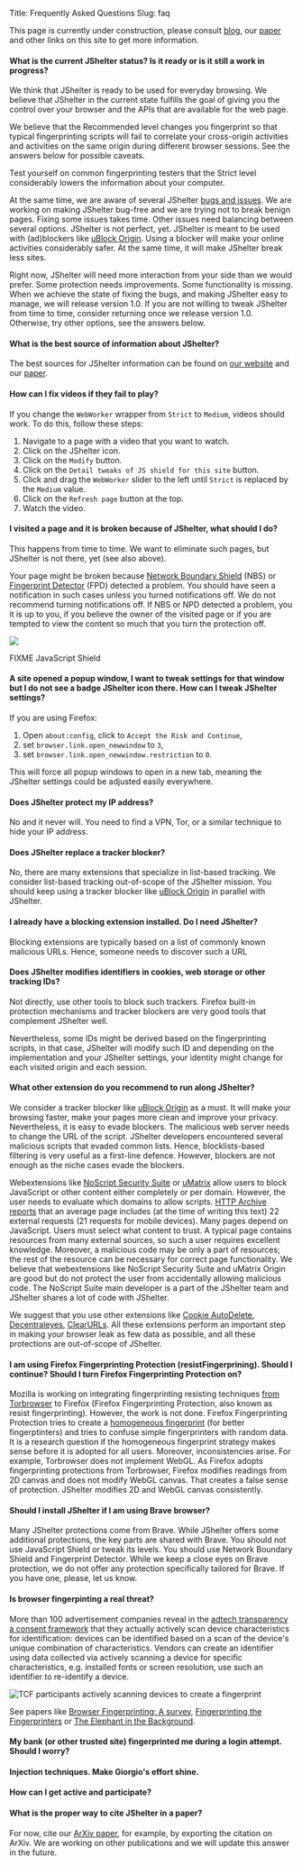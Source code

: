 Title: Frequently Asked Questions
Slug: faq

This page is currently under construction, please consult <a href="/blog/">blog</a>, our [paper](https://arxiv.org/abs/2204.01392) and other links on this site to get more information.

#### What is the current JShelter status? Is it ready or is it still a work in progress?

We think that JShelter is ready to be used for everyday browsing. We believe that JShelter
in the current state fulfills the goal of giving you the control over your browser and the
APIs that are available for the web page.

We believe that the Recommended level changes you fingerprint so that typical fingerprinting scripts
will fail to correlate your cross-origin activities and activities on the same origin during
different browser sessions. See the answers below for possible caveats.

Test yourself on common fingerprinting testers that the Strict level considerably lowers the
information about your computer.

At the same time, we are aware of several JShelter
[bugs and issues](https://pagure.io/JShelter/webextension/issues/).
We are working on making JShelter bug-free and we are trying not to break benign
pages. Fixing some issues takes time. Other issues need balancing between several options.
JShelter is not perfect, yet. JShelter is meant to be used with (ad)blockers like [uBlock
Origin](https://github.com/gorhill/uBlock#ublock-origin). Using a blocker will make your online
activities considerably safer. At the same time, it will make JShelter break less sites.

Right now, JShelter will need more interaction from your side than we would prefer. Some
protection needs improvements. Some functionality is missing. When we achieve the state of fixing
the bugs, and making JShelter easy to manage, we will release version 1.0. If you are not willing to
tweak JShelter from time to time, consider returning once we release version 1.0. Otherwise, try
other options, see the answers below.

#### What is the best source of information about JShelter?

The best sources for JShelter information can be found on
[our website](https://jshelter.org/) and our
[paper](https://arxiv.org/abs/2204.01392).

#### How can I fix videos if they fail to play?

If you change the `WebWorker` wrapper from `Strict` to `Medium`, videos should
work.  To do this, follow these steps:

1. Navigate to a page with a video that you want to watch.
1. Click on the JShelter icon.
1. Click on the `Modify` button.
1. Click on the `Detail tweaks of JS shield for this site` button.
1. Click and drag the `WebWorker` slider to the left until `Strict` is replaced
   by the `Medium` value.
1. Click on the `Refresh page` button at the top.
1. Watch the video.

#### I visited a page and it is broken because of JShelter, what should I do?

This happens from time to time. We want to eliminate such pages, but JShelter is not there, yet (see
also above).

Your page might be broken because [Network Boundary Shield](/nbs/) (NBS) or [Fingerprint
Detector](/fpd/) (FPD) detected a problem. You should have seen a notification in such cases unless
you turned notifications off. We do not recommend turning notifications off. If NBS or NPD detected
a problem, you it is up to you, if you believe the owner of the visited page or if you are tempted
to view the content so much that you turn the protection off.

![](Figure)

FIXME JavaScript Shield

#### A site opened a popup window, I want to tweak settings for that window but I do not see a badge JShelter icon there. How can I tweak JShelter settings?

If you are using Firefox:

1. Open `about:config`, click to `Accept the Risk and Continue`,
1. set `browser.link.open_newwindow` to `3`,
1. set `browser.link.open_newwindow.restriction` to `0`.

This will force all popup windows to open in a new tab, meaning the JShelter settings could be adjusted easily everywhere.

#### Does JShelter protect my IP address?

No and it never will. You need to find a VPN, Tor, or a similar technique to hide your IP address.

#### Does JShelter replace a tracker blocker?

No, there are many extensions that specialize in list-based tracking. We consider list-based
tracking out-of-scope of the JShelter mission. You should keep using a tracker blocker like [uBlock
Origin](https://github.com/gorhill/uBlock#ublock-origin) in parallel with JShelter.

#### I already have a blocking extension installed. Do I need JShelter?

Blocking extensions are typically based on a list of commonly known malicious URLs. Hence, someone
needs to discover such a URL

#### Does JShelter modifies identifiers in cookies, web storage or other tracking IDs?

Not directly, use other tools to block such trackers. Firefox built-in protection mechanisms and
tracker blockers are very good tools that complement JShelter well.

Nevertheless, some IDs might be derived based on the fingerprinting scripts, in that case, JShelter
will modify such ID and depending on the implementation and your JShelter settings, your identity
might change for each visited origin and each session.

#### What other extension do you recommend to run along JShelter?

We consider a tracker blocker like [uBlock Origin](https://github.com/gorhill/uBlock#ublock-origin)
as a must. It will make your browsing faster, make your pages more clean and improve your privacy.
Nevertheless, it is easy to evade blockers. The malicious web server needs to change the URL of the
script. JShelter developers encountered several malicious scripts that evaded common lists. Hence,
blocklists-based filtering is very useful as a first-line defence. However, blockers are not enough
as the niche cases evade the blockers.

Webextensions like [NoScript Security Suite](https://noscript.net/) or
[uMatrix](https://github.com/gorhill/uMatrix) allow users to block JavaScript or other content
either completely or per domain. However, the user needs to evaluate which domains to allow scripts.
[HTTP Archive reports](https://httparchive.org/reports/page-weight?start=earliest&end=latest&view=list#reqJs)
that an average page includes (at the time of writing this text) 22 external requests (21 requests for
mobile devices). Many pages depend on JavaScript. Users must select what content to trust. A typical
page contains resources from many external sources, so such a user requires excellent knowledge.
Moreover, a malicious code may be only a part of resources; the rest of the resource can be
necessary for correct page functionality. We believe that webextensions like NoScript Security
Suite and uMatrix Origin are good but do not protect the user from accidentally allowing malicious
code. The NoScript Suite main developer is a part of the JShelter team and JShelter shares a lot of
code with JShelter.

We suggest that you use other extensions like [Cookie
AutoDelete](https://github.com/Cookie-AutoDelete/Cookie-AutoDelete),
[Decentraleyes](https://decentraleyes.org), [ClearURLs](https://docs.clearurls.xyz). All these
extensions perform an important step in making your browser leak as few data as possible, and all
these protections are out-of-scope of JShelter.

#### I am using Firefox Fingerprinting Protection (resistFingerprining). Should I continue? Should I turn Firefox Fingerprinting Protection on?

Mozilla is working on integrating fingerprinting resisting techniques [from
Torbrowser](https://bugzilla.mozilla.org/show_bug.cgi?id=1329996) to Firefox (Firefox Fingerprinting
Protection, also known as resist fingerprinting). However, the work is not done. Firefox
Fingerprinting Protection tries to create a [homogeneous fingerprint](/fingerprinting/) (for better
fingerptinters) and tries to confuse simple fingerprinters with random data. It is a research
question if the homogeneous fingerprint strategy makes sense before it is adopted for all users.
Moreover, inconsistencies arise. For example, Torbrowser does not implement WebGL. As Firefox adopts
fingerprinting protections from Torbrowser, Firefox modifies readings from 2D canvas and does not
modify WebGL canvas. That creates a false sense of protection. JShelter modifies 2D and WebGL canvas
consistently.

#### Should I install JShelter if I am using Brave browser?

Many JShelter protections come from Brave. While JShelter offers some additional protections, the
key parts are shared with Brave. You should not use JavaScript Shield or tweak its levels. You
should use Network Boundary Shield and Fingerprint Detector. While we keep a close eyes on Brave
protection, we do not offer any protection specifically tailored for Brave. If you have one, please,
let us know.

#### Is browser fingerpinting a real threat?

More than 100 advertisement companies reveal in the [adtech transparency a consent
framework](https://www.fit.vutbr.cz/~polcak/tcf/tcf2.html) that they actually actively scan device
characteristics for identification: devices can be identified based on a scan of the device's unique
combination of characteristics. Vendors can create an identifier using data collected via actively
scanning a device for specific characteristics, e.g. installed fonts or screen resolution, use such
an identifier to re-identify a device.

![TCF participants actively scanning devices to create a fingerprint](https://www.fit.vutbr.cz/~polcak/tcf/graphs/v2sf2.svg)

See papers like [Browser Fingerprinting: A survey](https://arxiv.org/pdf/1905.01051.pdf), [Fingerprinting the Fingerprinters](https://uiowa-irl.github.io/FP-Inspector/) or [The Elephant in the Background](https://fpmon.github.io/fingerprinting-monitor/files/FPMON.pdf).

#### My bank (or other trusted site) fingerprinted me during a login attempt. Should I worry?


#### Injection techniques. Make Giorgio's effort shine.

#### How can I get active and participate?

#### What is the proper way to cite JShelter in a paper?

For now, cite our [ArXiv paper](https://arxiv.org/abs/2204.01392), for example, by
exporting the citation on ArXiv. We are working on other publications and we will update this answer
in the future.
